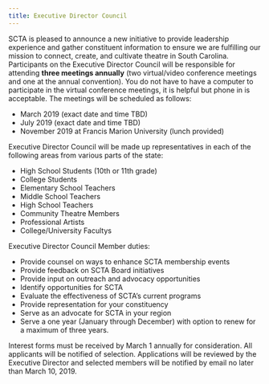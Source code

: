 ```yaml
---
title: Executive Director Council
---
```


SCTA is pleased to announce a new initiative to provide leadership experience and gather constituent information to ensure we are fulfilling our mission to connect, create, and cultivate theatre in South Carolina. Participants on the Executive Director Council will be responsible for attending **three meetings annually** (two virtual/video conference meetings and one at the annual convention). You do not have to have a computer to participate in the virtual conference meetings, it is helpful but phone in is acceptable. The meetings will be scheduled as follows:

- March 2019 (exact date and time TBD)
- July 2019 (exact date and time TBD)
- November 2019 at Francis Marion University (lunch provided)

Executive Director Council will be made up representatives in each of the following areas from various parts of the state:

- High School Students (10th or 11th grade)
- College Students
- Elementary School Teachers
- Middle School Teachers
- High School Teachers
- Community Theatre Members
- Professional Artists
- College/University Facultys

Executive Director Council Member duties:

- Provide counsel on ways to enhance SCTA membership events
- Provide feedback on SCTA Board initiatives
- Provide input on outreach and advocacy opportunities
- Identify opportunities for SCTA
- Evaluate the effectiveness of SCTA’s current programs
- Provide representation for your constituency
- Serve as an advocate for SCTA in your region
- Serve a one year (January through December) with option to renew for a maximum of three years.

Interest forms must be received by March 1 annually for consideration. All applicants will be notified of selection. Applications will be reviewed by the Executive Director and selected members will be notified by email no later than March 10, 2019.
